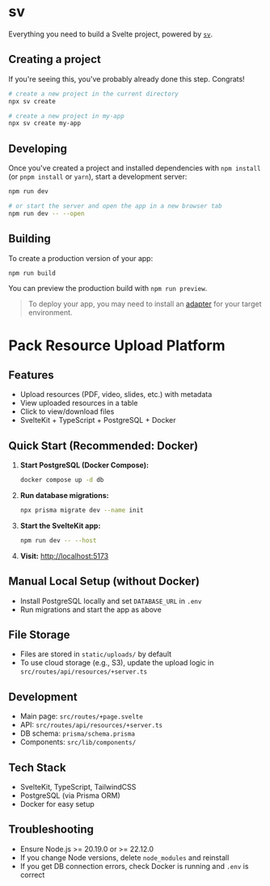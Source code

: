 # sv

Everything you need to build a Svelte project, powered by [`sv`](https://github.com/sveltejs/cli).

## Creating a project

If you're seeing this, you've probably already done this step. Congrats!

```bash
# create a new project in the current directory
npx sv create

# create a new project in my-app
npx sv create my-app
```

## Developing

Once you've created a project and installed dependencies with `npm install` (or `pnpm install` or `yarn`), start a development server:

```bash
npm run dev

# or start the server and open the app in a new browser tab
npm run dev -- --open
```

## Building

To create a production version of your app:

```bash
npm run build
```

You can preview the production build with `npm run preview`.

> To deploy your app, you may need to install an [adapter](https://svelte.dev/docs/kit/adapters) for your target environment.

# Pack Resource Upload Platform

## Features
- Upload resources (PDF, video, slides, etc.) with metadata
- View uploaded resources in a table
- Click to view/download files
- SvelteKit + TypeScript + PostgreSQL + Docker

## Quick Start (Recommended: Docker)

1. **Start PostgreSQL (Docker Compose):**
   ```sh
   docker compose up -d db
   ```

2. **Run database migrations:**
   ```sh
   npx prisma migrate dev --name init
   ```

3. **Start the SvelteKit app:**
   ```sh
   npm run dev -- --host
   ```

4. **Visit:**
   [http://localhost:5173](http://localhost:5173)

## Manual Local Setup (without Docker)
- Install PostgreSQL locally and set `DATABASE_URL` in `.env`
- Run migrations and start the app as above

## File Storage
- Files are stored in `static/uploads/` by default
- To use cloud storage (e.g., S3), update the upload logic in `src/routes/api/resources/+server.ts`

## Development
- Main page: `src/routes/+page.svelte`
- API: `src/routes/api/resources/+server.ts`
- DB schema: `prisma/schema.prisma`
- Components: `src/lib/components/`

## Tech Stack
- SvelteKit, TypeScript, TailwindCSS
- PostgreSQL (via Prisma ORM)
- Docker for easy setup

## Troubleshooting
- Ensure Node.js >= 20.19.0 or >= 22.12.0
- If you change Node versions, delete `node_modules` and reinstall
- If you get DB connection errors, check Docker is running and `.env` is correct
